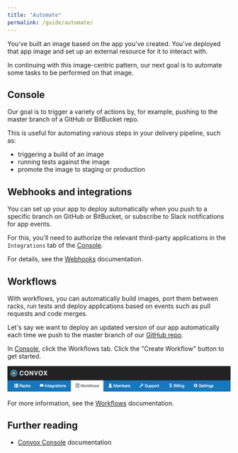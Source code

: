 ```yaml
---
title: "Automate"
permalink: /guide/automate/
---
```


You've built an image based on the app you've created. You've deployed that app image and set up an external resource for it to interact with.

In continuing with this image-centric pattern, our next goal is to automate some tasks to be performed on that image.

## Console

Our goal is to trigger a variety of actions by, for example, pushing to the master branch of a GitHub or BitBucket repo.

This is useful for automating various steps in your delivery pipeline, such as:

- triggering a build of an image
- running tests against the image
- promote the image to staging or production

## Webhooks and integrations

You can set up your app to deploy automatically when you push to a specific branch on GitHub or BitBucket, or subscribe to Slack notifications for app events.

For this, you'll need to authorize the relevant third-party applications in the `Integrations` tab of the [Console](https://console.convox.com/).

For details, see the [Webhooks](/docs/webhooks/) documentation.


## Workflows

With workflows, you can automatically build images, port them between racks, run tests and deploy applications based on events such as pull requests and code merges.

Let's say we want to deploy an updated version of our app automatically each time we push to the master branch of our [GitHub repo](https://github.com/convox-examples/convox-guide/).

In [Console](https://console.convox.com/), click the Workflows tab. Click the "Create Workflow" button to get started.

![](/assets/images/docs/workflows/tab.png)

For more information, see the [Workflows](/docs/workflows/) documentation.


## Further reading

- [Convox Console](/docs/console/) documentation

